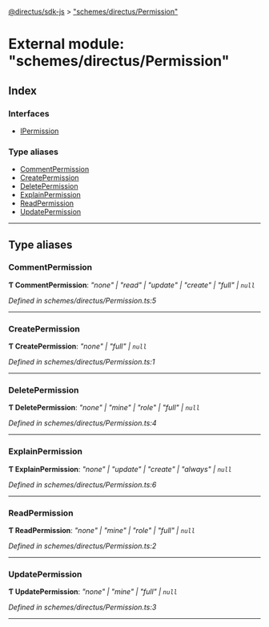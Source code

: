 [@directus/sdk-js](../README.md) > ["schemes/directus/Permission"](../modules/_schemes_directus_permission_.md)

# External module: "schemes/directus/Permission"

## Index

### Interfaces

* [IPermission](../interfaces/_schemes_directus_permission_.ipermission.md)

### Type aliases

* [CommentPermission](_schemes_directus_permission_.md#commentpermission)
* [CreatePermission](_schemes_directus_permission_.md#createpermission)
* [DeletePermission](_schemes_directus_permission_.md#deletepermission)
* [ExplainPermission](_schemes_directus_permission_.md#explainpermission)
* [ReadPermission](_schemes_directus_permission_.md#readpermission)
* [UpdatePermission](_schemes_directus_permission_.md#updatepermission)

---

## Type aliases

<a id="commentpermission"></a>

###  CommentPermission

**Ƭ CommentPermission**: *"none" \| "read" \| "update" \| "create" \| "full" \| `null`*

*Defined in schemes/directus/Permission.ts:5*

___
<a id="createpermission"></a>

###  CreatePermission

**Ƭ CreatePermission**: *"none" \| "full" \| `null`*

*Defined in schemes/directus/Permission.ts:1*

___
<a id="deletepermission"></a>

###  DeletePermission

**Ƭ DeletePermission**: *"none" \| "mine" \| "role" \| "full" \| `null`*

*Defined in schemes/directus/Permission.ts:4*

___
<a id="explainpermission"></a>

###  ExplainPermission

**Ƭ ExplainPermission**: *"none" \| "update" \| "create" \| "always" \| `null`*

*Defined in schemes/directus/Permission.ts:6*

___
<a id="readpermission"></a>

###  ReadPermission

**Ƭ ReadPermission**: *"none" \| "mine" \| "role" \| "full" \| `null`*

*Defined in schemes/directus/Permission.ts:2*

___
<a id="updatepermission"></a>

###  UpdatePermission

**Ƭ UpdatePermission**: *"none" \| "mine" \| "full" \| `null`*

*Defined in schemes/directus/Permission.ts:3*

___

